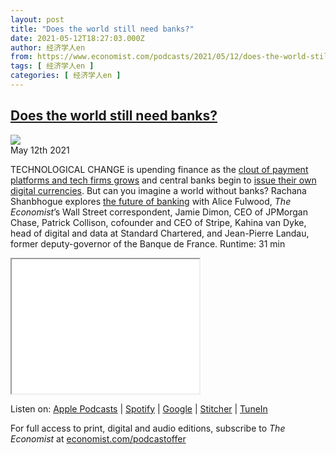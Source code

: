 ```yaml
---
layout: post
title: "Does the world still need banks?"
date: 2021-05-12T18:27:03.000Z
author: 经济学人en
from: https://www.economist.com/podcasts/2021/05/12/does-the-world-still-need-banks
tags: [ 经济学人en ]
categories: [ 经济学人en ]
---
```

<!--1620844023000-->
[Does the world still need banks?](https://www.economist.com/podcasts/2021/05/12/does-the-world-still-need-banks)
------

<div>
<img src="https://images.weserv.nl/?url=www.economist.com/img/b/1280/720/90/sites/default/files/20210515_blm514.jpg"/><div></div><aside ><div ><time itemscope="" itemType="http://schema.org/DateTime" dateTime="2021-05-12T18:12:26Z" >May 12th 2021</time><meta itemProp="author" content="The Economist"/></div><div ></div></aside><p >TECHNOLOGICAL CHANGE is upending finance as the <a href="https://www.economist.com/special-report/2021/05/06/how-fintech-will-eat-into-banks-business">clout of payment platforms and tech firms grows</a> and central banks begin to <a href="https://www.economist.com/special-report/2021/05/06/when-central-banks-issue-digital-money">issue their own digital currencies</a>. But can you imagine a world without banks? Rachana Shanbhogue explores <a href="https://www.economist.com/special-report/2021/05/08/a-future-with-fewer-banks">the future of banking</a> with Alice Fulwood, <em>The Economist</em>’s Wall Street correspondent, Jamie Dimon, CEO of JPMorgan Chase, Patrick Collison, cofounder and CEO of Stripe, Kahina van Dyke, head of digital and data at Standard Chartered, and Jean-Pierre Landau, former deputy-governor of the Banque de France. Runtime: 31 min</p><p ><iframe height="215" src="//embed.acast.com/theeconomistmoneytalks/moneytalks-doestheworldstillneedbanks-"></iframe></p><p >Listen on: <a href="https://www.economist.comhttps://podcasts.apple.com/us/podcast/id420929545">Apple Podcasts</a> | <a href="https://www.economist.comhttps://open.spotify.com/show/2Yvo8QxZf7WlSEsIwKjtX4">Spotify</a> | <a href="https://www.economist.comhttps://podcasts.google.com/feed/aHR0cHM6Ly9yc3MuYWNhc3QuY29tL3RoZWVjb25vbWlzdG1vbmV5dGFsa3M">Google</a> | <a href="https://www.economist.comhttps://www.stitcher.com/podcast/the-economist-money-talks?refid=stpr">Stitcher</a> | <a href="https://www.economist.comhttps://tunein.com/podcasts/Business--Economics-Podcasts/Money-talks-from-Economist-Radio-p603831//">TuneIn</a></p><p >For full access to print, digital and audio editions, subscribe to <em>The Economist</em> at <a href="https://www.economist.comhttps://economist.com/podcastoffer">economist.com/podcastoffer</a></p>
</div>
